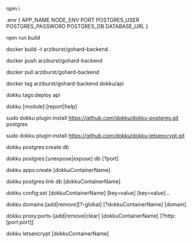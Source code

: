<!-- local -->

npm i

.env {
    APP_NAME
    NODE_ENV
    PORT
    POSTGRES_USER
    POSTGRES_PASSWORD
    POSTGRES_DB
    DATABASE_URL
}

npm run build

docker build -t arziburst/gohard-backend .

docker push arziburst/gohard-backend

<!-- droplet -->

docker pull arziburst/gohard-backend

docker tag arziburst/gohard-backend dokku/api

dokku tags:deploy api

<!-- Dokku fast docs -->
dokku [module]:[report|help] 

sudo dokku plugin:install https://github.com/dokku/dokku-postgres.git postgres

sudo dokku plugin:install https://github.com/dokku/dokku-letsencrypt.git 

dokku postgres:create db

dokku postgres:[unexpose|expose] db [?port]

dokku apps:create [dokkuContainerName]

dokku postgres:link db [dokkuContainerName]

dokku config:set [dokkuContainerName] [key=value] [key=value]...

dokku domains:[add|remove][?-global] [?dokkuContainerName] [domain]

dokku proxy:ports-[add|remove|clear] [dokkuContainerName] [?http:[port:port]]

dokku letsencrypt [dokkuContainerName]